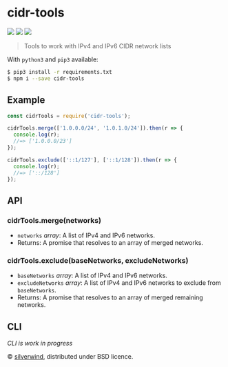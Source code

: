 # cidr-tools
[![](https://img.shields.io/npm/v/cidr-tools.svg?style=flat)](https://www.npmjs.org/package/cidr-tools)
[![](https://img.shields.io/npm/dm/cidr-tools.svg)](https://www.npmjs.org/package/cidr-tools)
[![](https://api.travis-ci.org/silverwind/cidr-tools.svg?style=flat)](https://travis-ci.org/silverwind/cidr-tools)
> Tools to work with IPv4 and IPv6 CIDR network lists

With `python3` and `pip3` available:

```bash
$ pip3 install -r requirements.txt
$ npm i --save cidr-tools
```
## Example

```js
const cidrTools = require('cidr-tools');

cidrTools.merge(['1.0.0.0/24', '1.0.1.0/24']).then(r => {
  console.log(r);
  //=> ['1.0.0.0/23']
});

cidrTools.exclude(['::1/127'], ['::1/128']).then(r => {
  console.log(r);
  //=> ['::/128']
});
```

## API

### cidrTools.merge(networks)

- `networks` *array*: A list of IPv4 and IPv6 networks.
- Returns: A promise that resolves to an array of merged networks.

### cidrTools.exclude(baseNetworks, excludeNetworks)

- `baseNetworks` *array*: A list of IPv4 and IPv6 networks.
- `excludeNetworks` *array*: A list of IPv4 and IPv6 networks to exclude from `baseNetworks`.
- Returns: A promise that resolves to an array of merged remaining networks.

## CLI

*CLI is work in progress*

© [silverwind](https://github.com/silverwind), distributed under BSD licence.

